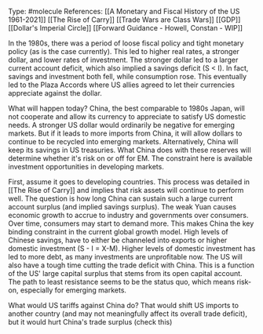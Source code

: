 Type: #molecule 
References: [[A Monetary and Fiscal History of the US 1961-2021]]
[[The Rise of Carry]]
[[Trade Wars are Class Wars]]
[[GDP]]
[[Dollar's Imperial Circle]]
[[Forward Guidance - Howell, Constan - WIP]]

In the 1980s, there was a period of loose fiscal policy and tight monetary policy (as is the case currently). This led to higher real rates, a stronger dollar, and lower rates of investment. The stronger dollar led to a larger current account deficit, which also implied a savings deficit (S < I). In fact, savings and investment both fell, while consumption rose. This eventually led to the Plaza Accords where US allies agreed to let their currencies appreciate against the dollar. 

What will happen today? China, the best comparable to 1980s Japan, will not cooperate and allow its currency to appreciate to satisfy US domestic needs. A stronger US dollar would ordinarily be negative for emerging markets. But if it leads to more imports from China, it will allow dollars to continue to be recycled into emerging markets. Alternatively, China will keep its savings in US treasuries. What China does with these reserves will determine whether it's risk on or off for EM. The constraint here is available investment opportunities in developing markets.

First, assume it goes to developing countries. This process was detailed in [[The Rise of Carry]] and implies that risk assets will continue to perform well. The question is how long China can sustain such a large current account surplus (and implied savings surplus). The weak Yuan causes economic growth to accrue to industry and governments over consumers. Over time, consumers may start to demand more. This makes China the key binding constraint in the current global growth model. High levels of Chinese savings, have to either be channeled into exports or higher domestic investment (S - I = X-M). Higher levels of domestic investment has led to more debt, as many investments are unprofitable now. The US will also have a tough time cutting the trade deficit with China. This is a function of the US' large capital surplus that stems from its open capital account. The path to least resistance seems to be the status quo, which means risk-on, especially for emerging markets. 

What would US tariffs against China do? That would shift US imports to another country (and may not meaningfully affect its overall trade deficit), but it would hurt China's trade surplus (check this)


